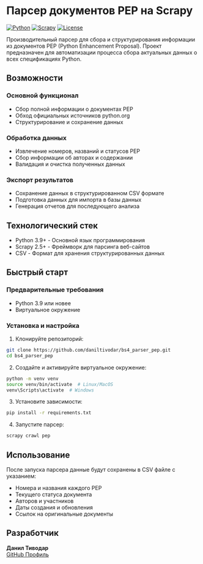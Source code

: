 # Парсер документов PEP на Scrapy

[![Python](https://img.shields.io/badge/Python-3.9+-blue.svg)](https://www.python.org/)
[![Scrapy](https://img.shields.io/badge/Scrapy-2.5+-green.svg)](https://scrapy.org/)
[![License](https://img.shields.io/badge/License-MIT-yellow.svg)](https://opensource.org/licenses/MIT)

Производительный парсер для сбора и структурирования информации из документов PEP (Python Enhancement Proposal). Проект предназначен для автоматизации процесса сбора актуальных данных о всех спецификациях Python.

## Возможности

### Основной функционал
- Сбор полной информации о документах PEP
- Обход официальных источников python.org
- Структурирование и сохранение данных

### Обработка данных
- Извлечение номеров, названий и статусов PEP
- Сбор информации об авторах и содержании
- Валидация и очистка полученных данных

### Экспорт результатов
- Сохранение данных в структурированном CSV формате
- Подготовка данных для импорта в базы данных
- Генерация отчетов для последующего анализа

## Технологический стек

- Python 3.9+ - Основной язык программирования
- Scrapy 2.5+ - Фреймворк для парсинга веб-сайтов
- CSV - Формат для хранения структурированных данных

## Быстрый старт

### Предварительные требования
- Python 3.9 или новее
- Виртуальное окружение

### Установка и настройка

1. Клонируйте репозиторий:
```bash
git clone https://github.com/daniltivodar/bs4_parser_pep.git
cd bs4_parser_pep
```

2. Создайте и активируйте виртуальное окружение:
```bash
python -m venv venv
source venv/bin/activate  # Linux/MacOS
venv\Scripts\activate  # Windows
```

3. Установите зависимости:
```bash
pip install -r requirements.txt
```

4. Запустите парсер:
```bash
scrapy crawl pep
```

## Использование

После запуска парсера данные будут сохранены в CSV файле с указанием:
- Номера и названия каждого PEP
- Текущего статуса документа
- Авторов и участников
- Даты создания и обновления
- Ссылок на оригинальные документы

## Разработчик

**Данил Тиводар**  
[GitHub Профиль](https://github.com/daniltivodar)
